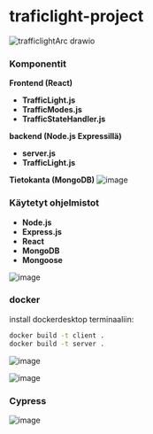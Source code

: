 # traficlight-project
![trafficlightArc drawio](https://github.com/BestoEpe/traficlight-project/assets/91182619/1129e9b7-6c9c-4922-baa9-363fca598ffb)





### Komponentit

**Frontend (React)**
- **TrafficLight.js**
- **TrafficModes.js**
- **TrafficStateHandler.js**

**backend (Node.js Expressillä)**
- **server.js**
- **TrafficLight.js**

**Tietokanta (MongoDB)**
![image](https://github.com/BestoEpe/traficlight-project/assets/91182619/d9f90860-e15a-4422-8028-329deb720ab6)


### Käytetyt ohjelmistot

- **Node.js**
- **Express.js**
- **React**
- **MongoDB**
- **Mongoose**


![image](https://github.com/BestoEpe/traficlight-project/assets/91182619/df253aae-480f-4429-a818-afeabf3bfc1a)



### docker
install dockerdesktop
terminaaliin:
```bash
docker build -t client . 
docker build -t server .

```

![image](https://github.com/BestoEpe/traficlight-project/assets/91182619/b317d73d-2462-4f9f-a7e1-eb1c42e50cac)


![image](https://github.com/BestoEpe/traficlight-project/assets/91182619/b52bfa17-68ef-4287-9307-f2d525022ccf)




### Cypress

![image](https://github.com/BestoEpe/traficlight-project/assets/91182619/92de289c-d75d-4b1b-8e69-16783b854e67)









